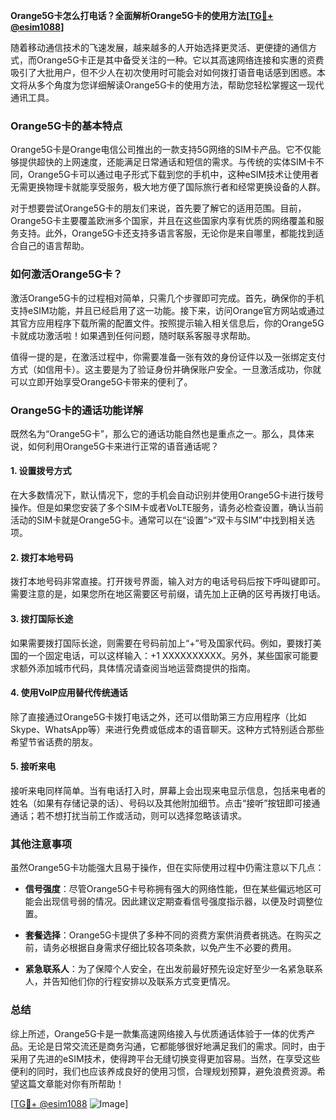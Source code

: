 **Orange5G卡怎么打电话？全面解析Orange5G卡的使用方法[[TG💪+ @esim1088](https://t.me/s/esim1088)]**

随着移动通信技术的飞速发展，越来越多的人开始选择更灵活、更便捷的通信方式，而Orange5G卡正是其中备受关注的一种。它以其高速网络连接和实惠的资费吸引了大批用户，但不少人在初次使用时可能会对如何拨打语音电话感到困惑。本文将从多个角度为您详细解读Orange5G卡的使用方法，帮助您轻松掌握这一现代通讯工具。

### Orange5G卡的基本特点

Orange5G卡是Orange电信公司推出的一款支持5G网络的SIM卡产品。它不仅能够提供超快的上网速度，还能满足日常通话和短信的需求。与传统的实体SIM卡不同，Orange5G卡可以通过电子形式下载到您的手机中，这种eSIM技术让使用者无需更换物理卡就能享受服务，极大地方便了国际旅行者和经常更换设备的人群。

对于想要尝试Orange5G卡的朋友们来说，首先要了解它的适用范围。目前，Orange5G卡主要覆盖欧洲多个国家，并且在这些国家内享有优质的网络覆盖和服务支持。此外，Orange5G卡还支持多语言客服，无论你是来自哪里，都能找到适合自己的语言帮助。

### 如何激活Orange5G卡？

激活Orange5G卡的过程相对简单，只需几个步骤即可完成。首先，确保你的手机支持eSIM功能，并且已经启用了这一功能。接下来，访问Orange官方网站或通过其官方应用程序下载所需的配置文件。按照提示输入相关信息后，你的Orange5G卡就成功激活啦！如果遇到任何问题，随时联系客服寻求帮助。

值得一提的是，在激活过程中，你需要准备一张有效的身份证件以及一张绑定支付方式（如信用卡）。这主要是为了验证身份并确保账户安全。一旦激活成功，你就可以立即开始享受Orange5G卡带来的便利了。

### Orange5G卡的通话功能详解

既然名为“Orange5G卡”，那么它的通话功能自然也是重点之一。那么，具体来说，如何利用Orange5G卡来进行正常的语音通话呢？

#### 1. 设置拨号方式
在大多数情况下，默认情况下，您的手机会自动识别并使用Orange5G卡进行拨号操作。但是如果您安装了多个SIM卡或者VoLTE服务，请务必检查设置，确认当前活动的SIM卡就是Orange5G卡。通常可以在“设置”>“双卡与SIM”中找到相关选项。

#### 2. 拨打本地号码
拨打本地号码非常直接。打开拨号界面，输入对方的电话号码后按下呼叫键即可。需要注意的是，如果您所在地区需要区号前缀，请先加上正确的区号再拨打电话。

#### 3. 拨打国际长途
如果需要拨打国际长途，则需要在号码前加上“+”号及国家代码。例如，要拨打美国的一个固定电话，可以这样输入：+1 XXXXXXXXXX。另外，某些国家可能要求额外添加城市代码，具体情况请查阅当地运营商提供的指南。

#### 4. 使用VoIP应用替代传统通话
除了直接通过Orange5G卡拨打电话之外，还可以借助第三方应用程序（比如Skype、WhatsApp等）来进行免费或低成本的语音聊天。这种方式特别适合那些希望节省话费的朋友。

#### 5. 接听来电
接听来电同样简单。当有电话打入时，屏幕上会出现来电显示信息，包括来电者的姓名（如果有存储记录的话）、号码以及其他附加细节。点击“接听”按钮即可接通通话；若不想打扰当前工作或活动，则可以选择忽略该请求。

### 其他注意事项

虽然Orange5G卡功能强大且易于操作，但在实际使用过程中仍需注意以下几点：

- **信号强度**：尽管Orange5G卡号称拥有强大的网络性能，但在某些偏远地区可能会出现信号弱的情况。因此建议定期查看信号强度指示器，以便及时调整位置。
  
- **套餐选择**：Orange5G卡提供了多种不同的资费方案供消费者挑选。在购买之前，请务必根据自身需求仔细比较各项条款，以免产生不必要的费用。
  
- **紧急联系人**：为了保障个人安全，在出发前最好预先设定好至少一名紧急联系人，并告知他们你的行程安排以及联系方式变更情况。

### 总结

综上所述，Orange5G卡是一款集高速网络接入与优质通话体验于一体的优秀产品。无论是日常交流还是商务沟通，它都能够很好地满足我们的需求。同时，由于采用了先进的eSIM技术，使得跨平台无缝切换变得更加容易。当然，在享受这些便利的同时，我们也应该养成良好的使用习惯，合理规划预算，避免浪费资源。希望这篇文章能对你有所帮助！

[[TG💪+ @esim1088](https://t.me/s/esim1088) ![Image](https://i.postimg.cc/4NQfJmqS/Snipaste-2025-05-13-00-14-12.png)]
